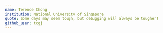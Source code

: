 ```yaml
---
name: Terence Chong
institution: National University of Singapore
quote: Some days may seem tough, but debugging will always be tougher!
github_user: tcgj
---
```


